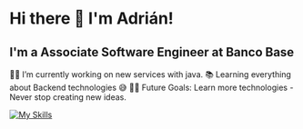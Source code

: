 # Hi there 👋 I'm Adrián!

## I'm a Associate Software Engineer at Banco Base
👨‍💻 I’m currently working on new services with java.
📚 Learning everything about Backend technologies 😅
💪🏼 Future Goals: Learn more technologies - Never stop creating new ideas.

[![My Skills](https://skillicons.dev/icons?i=java,spring,postgresq,html,css,sql,.net&theme=light)](https://skillicons.dev)
